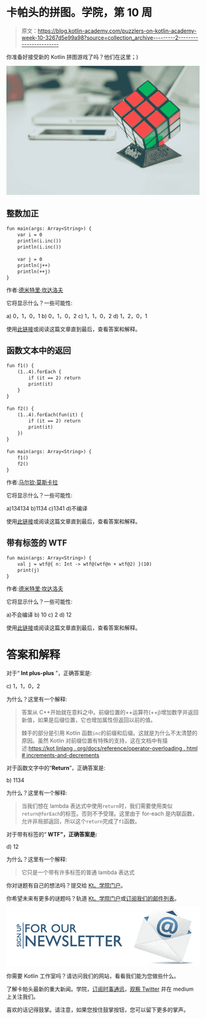 # 卡帕头的拼图。学院，第 10 周

> 原文：<https://blog.kotlin-academy.com/puzzlers-on-kotlin-academy-week-10-3267d5e99a98?source=collection_archive---------2----------------------->

你准备好接受新的 Kotlin 拼图游戏了吗？他们在这里；)

![](img/e324b4a441dc9909ce3713990ea24999.png)

## 整数加正

```
fun main(args: Array<String>) {
    var i = 0
    println(i.inc())
    println(i.inc())

    var j = 0
    println(j++)
    println(++j)
}
```

作者:[德米特里·坎达洛夫](https://github.com/dkandalov/kotlin-puzzlers/blob/master/puzzlers/x-int-plusplus.kts)

它将显示什么？一些可能性:

a) 0，1，0，1
b) 0，1，0，2
c) 1，1，0，2
d) 1，2，0，1

使用[此链接](http://portal.kotlin-academy.com/#/?tag=puzzler-59)或阅读这篇文章直到最后，查看答案和解释。

## 函数文本中的返回

```
fun f1() {
    (1..4).forEach {
        if (it == 2) return
        print(it)
    }
}

fun f2() {
    (1..4).forEach(fun(it) {
        if (it == 2) return
        print(it)
    })
}

fun main(args: Array<String>) {
    f1()
    f2()
}
```

作者:[马尔钦·莫斯卡拉](http://marcinmoskala.com/)

它将显示什么？一些可能性:

a)134134
b)1134
c)1341
d)不编译

使用[此链接](http://portal.kotlin-academy.com/#/?tag=puzzler-60)或阅读这篇文章直到最后，查看答案和解释。

## 带有标签的 WTF

```
fun main(args: Array<String>) {
    val j = wtf@{ n: Int -> wtf@(wtf@n + wtf@2) }(10)
    print(j)
}
```

作者:[德米特里·坎达洛夫](https://github.com/dkandalov/kotlin-puzzlers/blob/master/puzzlers/x-return-of-label.kts)

它将显示什么？一些可能性:

a)不会编译
b) 10
c) 2
d) 12

使用[此链接](http://portal.kotlin-academy.com/#/?tag=puzzler-61)或阅读这篇文章直到最后，查看答案和解释。

# 答案和解释

对于“ **Int plus-plus** ”，正确答案是:

c) 1，1，0，2

为什么？这里有一个解释:

> 答案从 C++开始就在意料之中。前缀位置的++运算符(++j)增加数字并返回新值，如果是后缀位置，它也增加属性但返回以前的值。
> 
> 棘手的部分是引用 Kotlin 函数`inc`的前缀和后缀。这就是为什么不太清楚的原因。虽然 Kotlin 对前缀位置有特殊的支持，这在文档中有描述:[https://kot linlang . org/docs/reference/operator-overloading . html # increments-and-decrements](https://kotlinlang.org/docs/reference/operator-overloading.html#increments-and-decrements)

对于函数文字中的“**Return**”，正确答案是:

b) 1134

为什么？这里有一个解释:

> 当我们想在 lambda 表达式中使用`return`时，我们需要使用类似`return@forEach`的标签。否则不予受理。这里由于 for-each 是内联函数，允许非局部返回，所以这个`return`完成了`f1`函数。

对于带有标签的“ **WTF”，正确答案是:**

d) 12

为什么？这里有一个解释:

> 它只是一个带有许多标签的普通 lambda 表达式

你对谜题有自己的想法吗？提交给 [Kt。学院门户](http://portal.kotlin-academy.com/)。

你希望未来有更多的谜题吗？轨道 [Kt。学院门户](http://portal.kotlin-academy.com/)或[订阅我们的邮件列表](https://kotlin-academy.us17.list-manage.com/subscribe?u=5d3a48e1893758cb5be5c2919&id=d2ba84960a)。

![](img/a067d0a925b721e9a82bf36c2cffd874.png)

你需要 Kotlin 工作室吗？请访问我们的网站，看看我们能为您做些什么。

了解卡帕头最新的重大新闻。学院，[订阅时事通讯](https://kotlin-academy.us17.list-manage.com/subscribe?u=5d3a48e1893758cb5be5c2919&id=d2ba84960a)，[观察 Twitter](https://twitter.com/ktdotacademy) 并在 medium 上关注我们。

喜欢的话记得鼓掌。请注意，如果您按住鼓掌按钮，您可以留下更多的掌声。